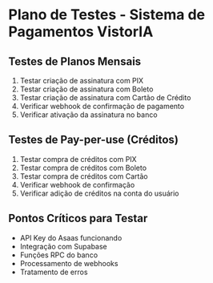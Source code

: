 # Plano de Testes - Sistema de Pagamentos VistorIA

## Testes de Planos Mensais
1. Testar criação de assinatura com PIX
2. Testar criação de assinatura com Boleto
3. Testar criação de assinatura com Cartão de Crédito
4. Verificar webhook de confirmação de pagamento
5. Verificar ativação da assinatura no banco

## Testes de Pay-per-use (Créditos)
1. Testar compra de créditos com PIX
2. Testar compra de créditos com Boleto
3. Testar compra de créditos com Cartão
4. Verificar webhook de confirmação
5. Verificar adição de créditos na conta do usuário

## Pontos Críticos para Testar
- API Key do Asaas funcionando
- Integração com Supabase
- Funções RPC do banco
- Processamento de webhooks
- Tratamento de erros
